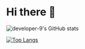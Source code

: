 # Hi there 👋

![developer-9's GitHub stats](https://github-readme-stats.vercel.app/api?username=developer-9&show_icons=true&theme=radical&count_private=true&hide=contribs)

[![Top Langs](https://github-readme-stats.vercel.app/api/top-langs/?username=developer-9&layout=compact&theme=radical)](https://github.com/anuraghazra/github-readme-stats)

<!--
**developer-9/developer-9** is a ✨ _special_ ✨ repository because its `README.md` (this file) appears on your GitHub profile.

Here are some ideas to get you started:

I'm iOS developer🧑🏽‍💻

- 🔭 I’m currently working on ...
- 🌱 I’m currently learning ...
- 👯 I’m looking to collaborate on ...
- 🤔 I’m looking for help with ...
- 💬 Ask me about ...
- 📫 How to reach me: ...
- 😄 Pronouns: ...
- ⚡ Fun fact: ...
-->
